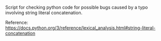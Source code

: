 Script for checking python code for possible bugs caused by a typo involving string literal concatenation.

Reference: https://docs.python.org/3/reference/lexical_analysis.html#string-literal-concatenation
